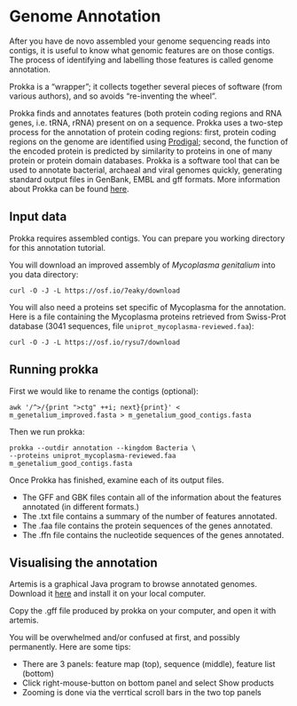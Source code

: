 # Genome Annotation

After you have de novo assembled your genome sequencing reads into contigs, it is useful to know what genomic features are on those contigs. The process of identifying and labelling those features is called genome annotation.

Prokka is a “wrapper”; it collects together several pieces of software (from various authors), and so avoids “re-inventing the wheel”.

Prokka finds and annotates features (both protein coding regions and RNA genes, i.e. tRNA, rRNA) present on on a sequence. Prokka uses a two-step process for the annotation of protein coding regions: first, protein coding regions on the genome are identified using [Prodigal](http://compbio.ornl.gov/prodigal/); second, the function of the encoded protein is predicted by similarity to proteins in one of many protein or protein domain databases. Prokka is a software tool that can be used to annotate bacterial, archaeal and viral genomes quickly, generating standard output files in GenBank, EMBL and gff formats. More information about Prokka can be found [here](https://github.com/tseemann/prokka).

## Input data

Prokka requires assembled contigs. You can prepare you working directory for this annotation tutorial.

You will download an improved assembly of *Mycoplasma genitalium* into you data directory:

```
curl -O -J -L https://osf.io/7eaky/download
```

You will also need a proteins set specific of Mycoplasma for the annotation. Here is a file containing the Mycoplasma proteins retrieved from Swiss-Prot database (3041 sequences, file ```uniprot_mycoplasma-reviewed.faa```):
```
curl -O -J -L https://osf.io/rysu7/download
```


## Running prokka

First we would like to rename the contigs (optional):
```
awk '/^>/{print ">ctg" ++i; next}{print}' < m_genetalium_improved.fasta > m_genetalium_good_contigs.fasta
```

Then we run prokka:
```
prokka --outdir annotation --kingdom Bacteria \
--proteins uniprot_mycoplasma-reviewed.faa m_genetalium_good_contigs.fasta
```

Once Prokka has finished, examine each of its output files.

* The GFF and GBK files contain all of the information about the features annotated (in different formats.)
* The .txt file contains a summary of the number of features annotated.
* The .faa file contains the protein sequences of the genes annotated.
* The .ffn file contains the nucleotide sequences of the genes annotated.

## Visualising the annotation

Artemis is a graphical Java program to browse annotated genomes. Download it [here](http://www.sanger.ac.uk/science/tools/artemis) and install it on your local computer.

Copy the .gff file produced by prokka on your computer, and open it with artemis.

You will be overwhelmed and/or confused at first, and possibly permanently. Here are some tips:

* There are 3 panels: feature map (top), sequence (middle), feature list (bottom)
* Click right-mouse-button on bottom panel and select Show products
* Zooming is done via the verrtical scroll bars in the two top panels
